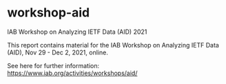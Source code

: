 # workshop-aid
IAB Workshop on Analyzing IETF Data (AID) 2021

This report contains material for the IAB Workshop on Analyzing IETF Data (AID), Nov 29 - Dec 2, 2021, online.

See here for further information: https://www.iab.org/activities/workshops/aid/
